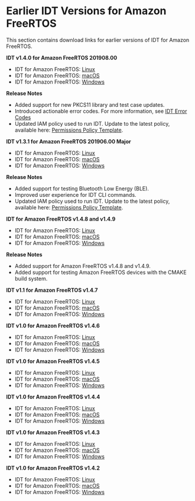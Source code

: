 # Earlier IDT Versions for Amazon FreeRTOS<a name="idt-prev-versions-afr"></a>

This section contains download links for earlier versions of IDT for Amazon FreeRTOS\.

**IDT v1\.4\.0 for Amazon FreeRTOS 201908\.00**
+ IDT for Amazon FreeRTOS: [Linux](https://d232ctwt5kahio.cloudfront.net/afr/devicetester_afreertos_linux_1.4.0.zip)
+ IDT for Amazon FreeRTOS: [macOS](https://d232ctwt5kahio.cloudfront.net/afr/devicetester_afreertos_mac_1.4.0.zip)
+ IDT for Amazon FreeRTOS: [Windows]( https://d232ctwt5kahio.cloudfront.net/afr/devicetester_afreertos_win_1.4.0.zip)

**Release Notes**
+ Added support for new PKCS11 library and test case updates\.
+ Introduced actionable error codes\. For more information, see [IDT Error Codes](dt-afr-troublshooting.md#idt-error-codes)
+ Updated IAM policy used to run IDT\. Update to the latest policy, available here: [Permissions Policy Template](dev-tester-prereqs.md#policy-template)\.

**IDT v1\.3\.1 for Amazon FreeRTOS 201906\.00 Major**
+ IDT for Amazon FreeRTOS: [Linux](https://d232ctwt5kahio.cloudfront.net/afr/devicetester_afreertos_linux_1.3.1.zip)
+ IDT for Amazon FreeRTOS: [macOS](https://d232ctwt5kahio.cloudfront.net/afr/devicetester_afreertos_mac_1.3.1.zip)
+ IDT for Amazon FreeRTOS: [Windows]( https://d232ctwt5kahio.cloudfront.net/afr/devicetester_afreertos_win_1.3.1.zip)

**Release Notes**
+ Added support for testing Bluetooth Low Energy \(BLE\)\.
+ Improved user experience for IDT CLI commands\.
+ Updated IAM policy used to run IDT\. Update to the latest policy, available here: [Permissions Policy Template](dev-tester-prereqs.md#policy-template)\.

**IDT for Amazon FreeRTOS v1\.4\.8 and v1\.4\.9**
+ IDT for Amazon FreeRTOS: [Linux](https://d232ctwt5kahio.cloudfront.net/afr/devicetester_afreertos_linux_1.2.0.zip)
+ IDT for Amazon FreeRTOS: [macOS](https://d232ctwt5kahio.cloudfront.net/afr/devicetester_afreertos_mac_1.2.0.zip)
+ IDT for Amazon FreeRTOS: [Windows]( https://d232ctwt5kahio.cloudfront.net/afr/devicetester_afreertos_win_1.2.0.zip)

**Release Notes**
+ Added support for Amazon FreeRTOS v1\.4\.8 and v1\.4\.9\.
+ Added support for testing Amazon FreeRTOS devices with the CMAKE build system\.

**IDT v1\.1 for Amazon FreeRTOS v1\.4\.7**
+ IDT for Amazon FreeRTOS: [Linux](https://d232ctwt5kahio.cloudfront.net/afr/devicetester_afreertos_linux_1.1.190304225254.zip)
+ IDT for Amazon FreeRTOS: [macOS](https://d232ctwt5kahio.cloudfront.net/afr/devicetester_afreertos_mac_1.1.190304225254.zip)
+ IDT for Amazon FreeRTOS: [Windows]( https://d232ctwt5kahio.cloudfront.net/afr/devicetester_afreertos_win_1.1.190304225254.zip)

**IDT v1\.0 for Amazon FreeRTOS v1\.4\.6**
+ IDT for Amazon FreeRTOS: [ Linux](https://d232ctwt5kahio.cloudfront.net/afr/devicetester_afreertos_linux_1.0.190204214205.zip)
+ IDT for Amazon FreeRTOS: [ macOS](https://d232ctwt5kahio.cloudfront.net/afr/devicetester_afreertos_mac_1.0.190204214205.zip)
+ IDT for Amazon FreeRTOS: [ Windows]( https://d232ctwt5kahio.cloudfront.net/afr/devicetester_afreertos_win_1.0.190204214205.zip)

**IDT v1\.0 for Amazon FreeRTOS v1\.4\.5**
+ IDT for Amazon FreeRTOS: [ Linux](https://d232ctwt5kahio.cloudfront.net/afr/devicetester_afreertos_linux_1.0.190122221640.zip)
+ IDT for Amazon FreeRTOS: [macOS](https://d232ctwt5kahio.cloudfront.net/afr/devicetester_afreertos_mac_1.0.190122221640.zip)
+ IDT for Amazon FreeRTOS: [Windows](https://d232ctwt5kahio.cloudfront.net/afr/devicetester_afreertos_win_1.0.190122221640.zip)

**IDT v1\.0 for Amazon FreeRTOS v1\.4\.4**
+ IDT for Amazon FreeRTOS: [Linux](https://d232ctwt5kahio.cloudfront.net/afr/devicetester_afreertos_linux_1.0.181213003249.zip)
+ IDT for Amazon FreeRTOS: [macOS](https://d232ctwt5kahio.cloudfront.net/afr/devicetester_afreertos_mac_1.0.181213003249.zip)
+ IDT for Amazon FreeRTOS: [Windows](https://d232ctwt5kahio.cloudfront.net/afr/devicetester_afreertos_win_1.0.181213003249.zip)

**IDT v1\.0 for Amazon FreeRTOS v1\.4\.3**
+ IDT for Amazon FreeRTOS: [Linux](https://d232ctwt5kahio.cloudfront.net/afr/devicetester_afreertos_linux_1.0.181211220033.zip)
+ IDT for Amazon FreeRTOS: [macOS](https://d232ctwt5kahio.cloudfront.net/afr/devicetester_afreertos_mac_1.0.181211220033.zip)
+ IDT for Amazon FreeRTOS: [Windows](https://d232ctwt5kahio.cloudfront.net/afr/devicetester_afreertos_win_1.0.181211220033.zip)

**IDT v1\.0 for Amazon FreeRTOS v1\.4\.2**
+ IDT for Amazon FreeRTOS: [Linux](https://d232ctwt5kahio.cloudfront.net/afr/devicetester_afreertos_linux_1.0.181119201633.zip)
+ IDT for Amazon FreeRTOS: [macOS](https://d232ctwt5kahio.cloudfront.net/afr/devicetester_afreertos_mac_1.0.181119201633.zip)
+ IDT for Amazon FreeRTOS: [Windows](https://d232ctwt5kahio.cloudfront.net/afr/devicetester_afreertos_win_1.0.181119201633.zip)